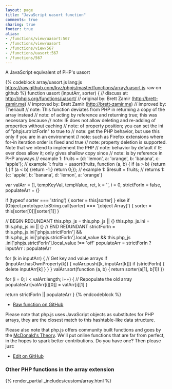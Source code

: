 ```yaml
---
layout: page
title: "JavaScript uasort function"
comments: true
sharing: true
footer: true
alias:
- /functions/view/uasort:567
- /functions/view/uasort
- /functions/view/567
- /functions/uasort:567
- /functions/567
---
```

<!-- Generated by Rakefile:build -->
A JavaScript equivalent of PHP's uasort

{% codeblock array/uasort.js lang:js https://raw.github.com/kvz/phpjs/master/functions/array/uasort.js raw on github %}
function uasort (inputArr, sorter) {
  //  discuss at: http://phpjs.org/functions/uasort/
  // original by: Brett Zamir (http://brett-zamir.me)
  // improved by: Brett Zamir (http://brett-zamir.me)
  // improved by: Theriault
  //        note: This function deviates from PHP in returning a copy of the array instead
  //        note: of acting by reference and returning true; this was necessary because
  //        note: IE does not allow deleting and re-adding of properties without caching
  //        note: of property position; you can set the ini of "phpjs.strictForIn" to true to
  //        note: get the PHP behavior, but use this only if you are in an environment
  //        note: such as Firefox extensions where for-in iteration order is fixed and true
  //        note: property deletion is supported. Note that we intend to implement the PHP
  //        note: behavior by default if IE ever does allow it; only gives shallow copy since
  //        note: is by reference in PHP anyways
  //   example 1: fruits = {d: 'lemon', a: 'orange', b: 'banana', c: 'apple'};
  //   example 1: fruits = uasort(fruits, function (a, b) { if (a > b) {return 1;}if (a < b) {return -1;} return 0;});
  //   example 1: $result = fruits;
  //   returns 1: {c: 'apple', b: 'banana', d: 'lemon', a: 'orange'}

  var valArr = [],
    tempKeyVal, tempValue, ret, k = '',
    i = 0,
    strictForIn = false,
    populateArr = {}

  if (typeof sorter === 'string') {
    sorter = this[sorter]
  } else if (Object.prototype.toString.call(sorter) === '[object Array]') {
    sorter = this[sorter[0]][sorter[1]]
  }

  // BEGIN REDUNDANT
  this.php_js = this.php_js || {}
  this.php_js.ini = this.php_js.ini || {}
  // END REDUNDANT
  strictForIn = this.php_js.ini['phpjs.strictForIn'] && this.php_js.ini['phpjs.strictForIn'].local_value && this.php_js
    .ini['phpjs.strictForIn'].local_value !== 'off'
  populateArr = strictForIn ? inputArr : populateArr

  for (k in inputArr) {
    // Get key and value arrays
    if (inputArr.hasOwnProperty(k)) {
      valArr.push([k, inputArr[k]])
      if (strictForIn) {
        delete inputArr[k]
      }
    }
  }
  valArr.sort(function (a, b) {
    return sorter(a[1], b[1])
  })

  for (i = 0; i < valArr.length; i++) {
    // Repopulate the old array
    populateArr[valArr[i][0]] = valArr[i][1]
  }

  return strictForIn || populateArr
}
{% endcodeblock %}

 - [Raw function on GitHub](https://github.com/kvz/phpjs/blob/master/functions/array/uasort.js)

Please note that php.js uses JavaScript objects as substitutes for PHP arrays, they are 
the closest match to this hashtable-like data structure. 

Please also note that php.js offers community built functions and goes by the 
[McDonald's Theory](https://medium.com/what-i-learned-building/9216e1c9da7d). We'll put online 
functions that are far from perfect, in the hopes to spark better contributions. 
Do you have one? Then please just: 

 - [Edit on GitHub](https://github.com/kvz/phpjs/edit/master/functions/array/uasort.js)


### Other PHP functions in the array extension
{% render_partial _includes/custom/array.html %}
